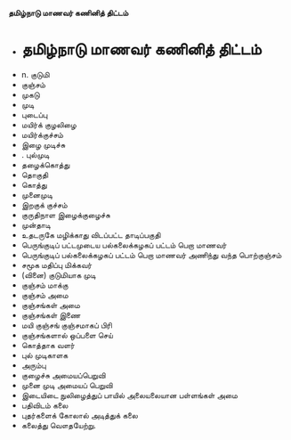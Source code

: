 **தமிழ்நாடு மாணவர் கணினித் திட்டம்**
- # தமிழ்நாடு மாணவர் கணினித் திட்டம்
- n. குடுமி
- குஞ்சம்
- முகடு
- முடி
- புடைப்பு
- மயிர்க் குழலிழை
- மயிர்க்குச்சம்
- இழை முடிச்சு
- . புல்முடி
- தழைக்கொத்து
- தொகுதி
- கொத்து
- முனைமுடி
- இறகுக் குச்சம்
- குருதிநாள இழைக்குழைச்சு
- முன்தாடி
- உதடருகே மழிக்காது விடப்பட்ட தாடிப்பகுதி
- பெருங்குடிப் பட்டமுடைய பல்கலைக்கழகப் பட்டம் பெறா மாணவர்
- பெருங்குடிப் பல்கலைக்கழகப் பட்டம் பெறா மாணவர் அணிந்து வந்த பொற்குஞ்சம்
- சமூக மதிப்பு மிக்கவர்
- (வினை) குடுமியாக முடி
- குஞ்சம் மாக்கு
- குஞ்சம் அமை
- குஞ்சங்கள் அமை
- குஞ்சங்கள் இணை
- மயி குஞ்சங் குஞ்சமாகப் பிரி
- குஞ்சங்களால் ஒப்பளை செய்
- கொத்தாக வளர்
- புல் முடிகாளக
- அரும்பு
- குழைச்சு அமையப்பெறுவி
- முனை முடி அமையப் பெறுவி
- இடையிடை நுலிழைத்துப் பாயில் அலையலையான பள்ளங்கள் அமை
-  பதிவிடம் கலை
- புதர்களைக் கோலால் அடித்துக் கலை
- கலைத்து வௌதயேற்று.

